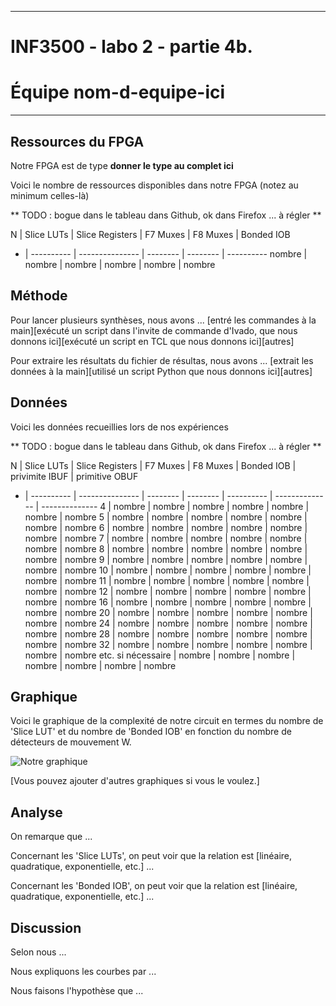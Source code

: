 
------------------------------------------------------------------------

# INF3500 - labo 2 - partie 4b.
# Équipe **nom-d-equipe-ici**

------------------------------------------------------------------------


## Ressources du FPGA
Notre FPGA est de type **donner le type au complet ici**

Voici le nombre de ressources disponibles dans notre FPGA (notez au minimum celles-là)


** TODO : bogue dans le tableau dans Github, ok dans Firefox ... à régler **

N | Slice LUTs | Slice Registers | F7 Muxes | F8 Muxes | Bonded IOB
- | ---------- | --------------- | -------- | -------- | ----------
nombre | nombre | nombre | nombre | nombre | nombre

## Méthode

Pour lancer plusieurs synthèses, nous avons ... [entré les commandes à la main][exécuté un script dans l'invite de commande d'Ivado, que nous donnons ici][exécuté un script en TCL que nous donnons ici][autres]

Pour extraire les résultats du fichier de résultas, nous avons ... [extrait les données à la main][utilisé un script Python que nous donnons ici][autres]

## Données

Voici les données recueillies lors de nos expériences

** TODO : bogue dans le tableau dans Github, ok dans Firefox ... à régler **

N | Slice LUTs | Slice Registers | F7 Muxes | F8 Muxes | Bonded IOB | privimite IBUF | primitive OBUF
- | ---------- | --------------- | -------- | -------- | ---------- | -------------- | --------------
4 | nombre | nombre | nombre | nombre | nombre | nombre | nombre
5 | nombre | nombre | nombre | nombre | nombre | nombre | nombre
6 | nombre | nombre | nombre | nombre | nombre | nombre | nombre
7 | nombre | nombre | nombre | nombre | nombre | nombre | nombre
8 | nombre | nombre | nombre | nombre | nombre | nombre | nombre
9 | nombre | nombre | nombre | nombre | nombre | nombre | nombre
10 | nombre | nombre | nombre | nombre | nombre | nombre | nombre
11 | nombre | nombre | nombre | nombre | nombre | nombre | nombre
12 | nombre | nombre | nombre | nombre | nombre | nombre | nombre
16 | nombre | nombre | nombre | nombre | nombre | nombre | nombre
20 | nombre | nombre | nombre | nombre | nombre | nombre | nombre
24 | nombre | nombre | nombre | nombre | nombre | nombre | nombre
28 | nombre | nombre | nombre | nombre | nombre | nombre | nombre
32 | nombre | nombre | nombre | nombre | nombre | nombre | nombre
etc. si nécessaire | nombre | nombre | nombre | nombre | nombre | nombre | nombre


## Graphique

Voici le graphique de la complexité de notre circuit en termes du nombre de 'Slice LUT' et du nombre de 'Bonded IOB' en fonction du nombre de détecteurs de mouvement W.

![Notre graphique](rapport-ressources-graphique-labo_2.png)

[Vous pouvez ajouter d'autres graphiques si vous le voulez.]

## Analyse

On remarque que ...

Concernant les 'Slice LUTs', on peut voir que la relation est [linéaire, quadratique, exponentielle, etc.] ...

Concernant les 'Bonded IOB', on peut voir que la relation est [linéaire, quadratique, exponentielle, etc.] ...

## Discussion

Selon nous ...

Nous expliquons les courbes par ...

Nous faisons l'hypothèse que ...

